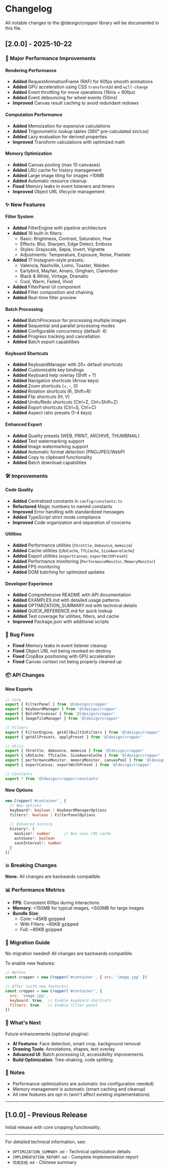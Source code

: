 # Changelog

All notable changes to the @ldesign/cropper library will be documented in this file.

## [2.0.0] - 2025-10-22

### 🚀 Major Performance Improvements

#### Rendering Performance
- **Added** RequestAnimationFrame (RAF) for 60fps smooth animations
- **Added** GPU acceleration using CSS `transform3d` and `will-change`
- **Added** Event throttling for move operations (16ms = 60fps)
- **Added** Event debouncing for wheel events (50ms)
- **Improved** Canvas result caching to avoid redundant redraws

#### Computation Performance
- **Added** Memoization for expensive calculations
- **Added** Trigonometric lookup tables (360° pre-calculated sin/cos)
- **Added** Lazy evaluation for derived properties
- **Improved** Transform calculations with optimized math

#### Memory Optimization
- **Added** Canvas pooling (max 10 canvases)
- **Added** LRU cache for history management
- **Added** Large image tiling for images >10MB
- **Added** Automatic resource cleanup
- **Fixed** Memory leaks in event listeners and timers
- **Improved** Object URL lifecycle management

### ✨ New Features

#### Filter System
- **Added** FilterEngine with pipeline architecture
- **Added** 16 built-in filters:
  - Basic: Brightness, Contrast, Saturation, Hue
  - Effects: Blur, Sharpen, Edge Detect, Emboss
  - Styles: Grayscale, Sepia, Invert, Vignette
  - Adjustments: Temperature, Exposure, Noise, Pixelate
- **Added** 17 Instagram-style presets:
  - Valencia, Nashville, Lomo, Toaster, Walden
  - Earlybird, Mayfair, Amaro, Gingham, Clarendon
  - Black & White, Vintage, Dramatic
  - Cool, Warm, Faded, Vivid
- **Added** FilterPanel UI component
- **Added** Filter composition and chaining
- **Added** Real-time filter preview

#### Batch Processing
- **Added** BatchProcessor for processing multiple images
- **Added** Sequential and parallel processing modes
- **Added** Configurable concurrency (default: 4)
- **Added** Progress tracking and cancellation
- **Added** Batch export capabilities

#### Keyboard Shortcuts
- **Added** KeyboardManager with 20+ default shortcuts
- **Added** Customizable key bindings
- **Added** Keyboard help overlay (Shift + ?)
- **Added** Navigation shortcuts (Arrow keys)
- **Added** Zoom shortcuts (+, -, 0)
- **Added** Rotation shortcuts (R, Shift+R)
- **Added** Flip shortcuts (H, V)
- **Added** Undo/Redo shortcuts (Ctrl+Z, Ctrl+Shift+Z)
- **Added** Export shortcuts (Ctrl+S, Ctrl+C)
- **Added** Aspect ratio presets (1-4 keys)

#### Enhanced Export
- **Added** Quality presets (WEB, PRINT, ARCHIVE, THUMBNAIL)
- **Added** Text watermarking support
- **Added** Image watermarking support
- **Added** Automatic format detection (PNG/JPEG/WebP)
- **Added** Copy to clipboard functionality
- **Added** Batch download capabilities

### 🛠️ Improvements

#### Code Quality
- **Added** Centralized constants in `config/constants.ts`
- **Refactored** Magic numbers to named constants
- **Improved** Error handling with standardized messages
- **Added** TypeScript strict mode compliance
- **Improved** Code organization and separation of concerns

#### Utilities
- **Added** Performance utilities (`throttle`, `debounce`, `memoize`)
- **Added** Cache utilities (`LRUCache`, `TTLCache`, `SizeAwareCache`)
- **Added** Export utilities (`exportCanvas`, `exportWithPreset`)
- **Added** Performance monitoring (`PerformanceMonitor`, `MemoryMonitor`)
- **Added** FPS monitoring
- **Added** DOM batching for optimized updates

#### Developer Experience
- **Added** Comprehensive README with API documentation
- **Added** EXAMPLES.md with detailed usage patterns
- **Added** OPTIMIZATION_SUMMARY.md with technical details
- **Added** QUICK_REFERENCE.md for quick lookup
- **Added** Test coverage for utilities, filters, and cache
- **Improved** Package.json with additional scripts

### 🐛 Bug Fixes

- **Fixed** Memory leaks in event listener cleanup
- **Fixed** Object URL not being revoked on destroy
- **Fixed** CropBox positioning with GPU acceleration
- **Fixed** Canvas context not being properly cleaned up

### 📦 API Changes

#### New Exports
```typescript
// Core
export { FilterPanel } from '@ldesign/cropper'
export { KeyboardManager } from '@ldesign/cropper'
export { BatchProcessor } from '@ldesign/cropper'
export { ImageTileManager } from '@ldesign/cropper'

// Filters
export { FilterEngine, getAllBuiltInFilters } from '@ldesign/cropper'
export { getAllPresets, applyPreset } from '@ldesign/cropper'

// Utils
export { throttle, debounce, memoize } from '@ldesign/cropper'
export { LRUCache, TTLCache, SizeAwareCache } from '@ldesign/cropper'
export { performanceMonitor, memoryMonitor, canvasPool } from '@ldesign/cropper'
export { exportCanvas, exportWithPreset } from '@ldesign/cropper'

// Constants
export * from '@ldesign/cropper/constants'
```

#### New Options
```typescript
new Cropper('#container', {
  // New options
  keyboard?: boolean | KeyboardManagerOptions
  filters?: boolean | FilterPanelOptions
  
  // Enhanced history
  history?: {
    maxSize?: number      // Now uses LRU cache
    autoSave?: boolean
    saveInterval?: number
  }
})
```

### 💥 Breaking Changes

**None.** All changes are backwards compatible.

### 📊 Performance Metrics

- **FPS**: Consistent 60fps during interactions
- **Memory**: <150MB for typical images, <500MB for large images
- **Bundle Size**: 
  - Core: ~45KB gzipped
  - With Filters: ~65KB gzipped
  - Full: ~85KB gzipped

### 🔄 Migration Guide

No migration needed! All changes are backwards compatible.

To enable new features:

```javascript
// Before
const cropper = new Cropper('#container', { src: 'image.jpg' })

// After (with new features)
const cropper = new Cropper('#container', {
  src: 'image.jpg',
  keyboard: true,  // Enable keyboard shortcuts
  filters: true    // Enable filter panel
})
```

### 🎯 What's Next

Future enhancements (optional plugins):

- **AI Features**: Face detection, smart crop, background removal
- **Drawing Tools**: Annotations, shapes, text overlay
- **Advanced UI**: Batch processing UI, accessibility improvements
- **Build Optimization**: Tree-shaking, code splitting

### 📝 Notes

- Performance optimizations are automatic (no configuration needed)
- Memory management is automatic (smart caching and cleanup)
- All new features are opt-in (won't affect existing implementations)

---

## [1.0.0] - Previous Release

Initial release with core cropping functionality.

---

For detailed technical information, see:
- `OPTIMIZATION_SUMMARY.md` - Technical optimization details
- `IMPLEMENTATION_REPORT.md` - Complete implementation report
- `完成总结.md` - Chinese summary

